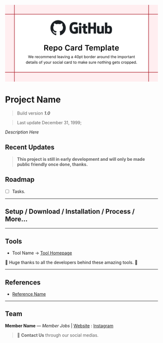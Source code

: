 ![Template Image](../assets/image_template.png)

# Project Name

> Build version **_1.0_**

> Last update December 31, 1999;

_Description Here_

## Recent Updates

>**This project is still in early development and will only be made public friendly once done, thanks.**

## Roadmap

- [ ] Tasks.

---

## Setup / Download / Installation / Process / More...

---

## Tools

- Tool Name -> [Tool Homepage](link)

:metal: Huge thanks to all the developers behind these amazing tools. :metal:

---

## References

- [Reference Name](link)

---

## Team

**Member Name** — _Member Jobs_ | [Website](link) : [Instagram](link)

> :postbox: **Contact Us** through our social medias.
